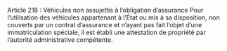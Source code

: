 Article 218 : Véhicules non assujettis à l’obligation d’assurance
Pour l’utilisation des véhicules appartenant à l’État ou mis à sa disposition, non couverts par un contrat d’assurance et n’ayant pas fait l’objet d’une immatriculation spéciale, il est établi une attestation de propriété par l’autorité administrative compétente.